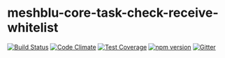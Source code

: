 # meshblu-core-task-check-receive-whitelist

[![Build Status](https://travis-ci.org/octoblu/meshblu-core-task-check-receive-whitelist.svg?branch=master)](https://travis-ci.org/octoblu/meshblu-core-task-check-receive-whitelist)
[![Code Climate](https://codeclimate.com/github/octoblu/meshblu-core-task-check-receive-whitelist/badges/gpa.svg)](https://codeclimate.com/github/octoblu/meshblu-core-task-check-receive-whitelist)
[![Test Coverage](https://codeclimate.com/github/octoblu/meshblu-core-task-check-receive-whitelist/badges/coverage.svg)](https://codeclimate.com/github/octoblu/meshblu-core-task-check-receive-whitelist)
[![npm version](https://badge.fury.io/js/meshblu-core-task-check-receive-whitelist.svg)](http://badge.fury.io/js/meshblu-core-task-check-receive-whitelist)
[![Gitter](https://badges.gitter.im/octoblu/help.svg)](https://gitter.im/octoblu/help)
